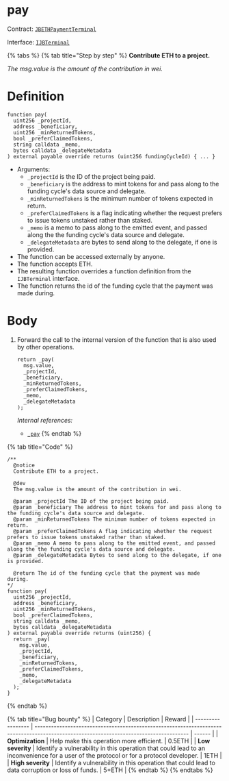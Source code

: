 # pay

Contract: [`JBETHPaymentTerminal`](../)​‌

Interface: [`IJBTerminal`](../../../../interfaces/ijbterminal.md)

{% tabs %}
{% tab title="Step by step" %}
**Contribute ETH to a project.**

_The msg.value is the amount of the contribution in wei._

# Definition

```solidity
function pay(
  uint256 _projectId,
  address _beneficiary,
  uint256 _minReturnedTokens,
  bool _preferClaimedTokens,
  string calldata _memo,
  bytes calldata _delegateMetadata
) external payable override returns (uint256 fundingCycleId) { ... }
```

* Arguments:
  * `_projectId` is the ID of the project being paid.
  * `_beneficiary` is the address to mint tokens for and pass along to the funding cycle's data source and delegate.
  * `_minReturnedTokens` is the minimum number of tokens expected in return.
  * `_preferClaimedTokens` is a flag indicating whether the request prefers to issue tokens unstaked rather than staked.
  * `_memo` is a memo to pass along to the emitted event, and passed along the the funding cycle's data source and delegate.
  * `_delegateMetadata` are bytes to send along to the delegate, if one is provided.
* The function can be accessed externally by anyone.
* The function accepts ETH.
* The resulting function overrides a function definition from the `IJBTerminal` interface.
* The function returns the id of the funding cycle that the payment was made during.

# Body

1.  Forward the call to the internal version of the function that is also used by other operations.

    ```solidity
    return _pay(
      msg.value,
      _projectId,
      _beneficiary,
      _minReturnedTokens,
      _preferClaimedTokens,
      _memo,
      _delegateMetadata
    );
    ```

    _Internal references:_

    * [`_pay`](\_pay.md)
{% endtab %}

{% tab title="Code" %}
```solidity
/**
  @notice
  Contribute ETH to a project.

  @dev
  The msg.value is the amount of the contribution in wei.

  @param _projectId The ID of the project being paid.
  @param _beneficiary The address to mint tokens for and pass along to the funding cycle's data source and delegate.
  @param _minReturnedTokens The minimum number of tokens expected in return.
  @param _preferClaimedTokens A flag indicating whether the request prefers to issue tokens unstaked rather than staked.
  @param _memo A memo to pass along to the emitted event, and passed along the the funding cycle's data source and delegate.
  @param _delegateMetadata Bytes to send along to the delegate, if one is provided.

  @return The id of the funding cycle that the payment was made during.
*/
function pay(
  uint256 _projectId,
  address _beneficiary,
  uint256 _minReturnedTokens,
  bool _preferClaimedTokens,
  string calldata _memo,
  bytes calldata _delegateMetadata
) external payable override returns (uint256) {
  return _pay(
    msg.value,
    _projectId,
    _beneficiary,
    _minReturnedTokens,
    _preferClaimedTokens,
    _memo,
    _delegateMetadata
  );
}
```
{% endtab %}

{% tab title="Bug bounty" %}
| Category          | Description                                                                                                                            | Reward |
| ----------------- | -------------------------------------------------------------------------------------------------------------------------------------- | ------ |
| **Optimization**  | Help make this operation more efficient.                                                                                               | 0.5ETH |
| **Low severity**  | Identify a vulnerability in this operation that could lead to an inconvenience for a user of the protocol or for a protocol developer. | 1ETH   |
| **High severity** | Identify a vulnerability in this operation that could lead to data corruption or loss of funds.                                        | 5+ETH  |
{% endtab %}
{% endtabs %}